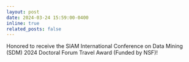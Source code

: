 ```yaml
---
layout: post
date: 2024-03-24 15:59:00-0400
inline: true
related_posts: false
---
```


Honored to receive the SIAM International Conference on Data Mining (SDM) 2024 Doctoral Forum Travel Award (Funded by NSF)!